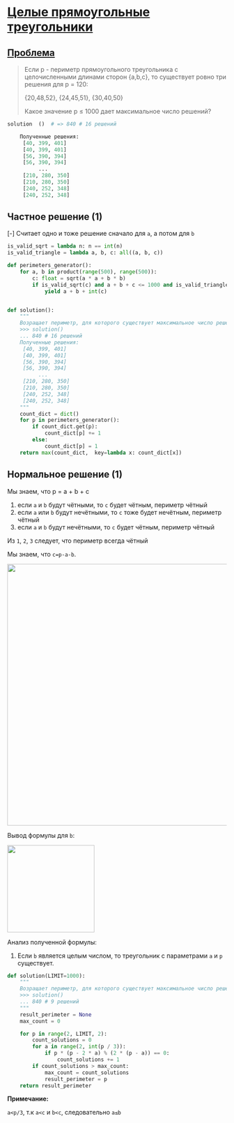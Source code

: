 # [Целые прямоугольные треугольники](TODO)

## [Проблема](https://euler.jakumo.org/problems/view/39.html)

>Если p - периметр прямоугольного треугольника с целочисленными длинами сторон {a,b,c}, то существует ровно три решения для p = 120:
>
>{20,48,52}, {24,45,51}, {30,40,50}
>
>Какое значение p ≤ 1000 дает максимальное число решений?

``` python
solution  ()  # => 840 # 16 решений

    Полученные решения:
     [40, 399, 401]
     [40, 399, 401]
     [56, 390, 394]
     [56, 390, 394]
          ...
     [210, 280, 350]
     [210, 280, 350]
     [240, 252, 348]
     [240, 252, 348]
```

## Частное решение (1)

[-] Считает одно и тоже решение сначало для `a`, а потом для `b`

```python
is_valid_sqrt = lambda n: n == int(n)
is_valid_triangle = lambda a, b, c: all((a, b, c))

def perimeters_generator():
    for a, b in product(range(500), range(500)):
        c: float = sqrt(a * a + b * b)
        if is_valid_sqrt(c) and a + b + c <= 1000 and is_valid_triangle(a, b, c):
            yield a + b + int(c)


def solution():
    """
    Возращает периметр, для которого существует максимальное число решений
    >>> solution()
    ... 840 # 16 решений
    Полученные решения:
     [40, 399, 401]
     [40, 399, 401]
     [56, 390, 394]
     [56, 390, 394]
          ...
     [210, 280, 350]
     [210, 280, 350]
     [240, 252, 348]
     [240, 252, 348]
    """
    count_dict = dict()
    for p in perimeters_generator():
        if count_dict.get(p):
            count_dict[p] += 1
        else:
            count_dict[p] = 1
    return max(count_dict,  key=lambda x: count_dict[x])
```

## Нормальное решение (1)

Мы знаем, что p = a + b + c
 
1. если `a` и `b` будут чётными, то `c` будет чётным, периметр чётный 
2. если `a` или `b` будут нечётными, то `c` тоже будет нечётным, периметр чётный
3. если `a` и `b` будут нечётными, то `c`  будет чётным, периметр чётный

Из `1`, `2`, `3` следует, что периметр всегда чётный

Мы знаем, что `c=p-a-b`.

<img src='https://user-images.githubusercontent.com/54672403/98253143-bc008d00-1f8b-11eb-9a53-469f5fcce298.jpg' width=600px>



Вывод формулы для `b`:

<img src='https://user-images.githubusercontent.com/54672403/98253344-f5d19380-1f8b-11eb-8ac6-47a7c7cd5ef8.jpg' width=200px>

Анализ полученной формулы:
1. Если `b` является целым числом, то  треугольник с параметрами `a` и `p` существует.


```python
def solution(LIMIT=1000):
    """
    Возращает периметр, для которого существует максимальное число решений
    >>> solution()
    ... 840 # 9 решений
    """
    result_perimeter = None
    max_count = 0

    for p in range(2, LIMIT, 2):
        count_solutions = 0
        for a in range(2, int(p / 3)):
            if p * (p - 2 * a) % (2 * (p - a)) == 0:
                count_solutions += 1
        if count_solutions > max_count:
            max_count = count_solutions
            result_perimeter = p
    return result_perimeter
```

**Примечание:**

`a<p/3`, т.к `a<c` и `b<c`, следовательно `a≤b` 

